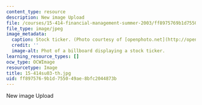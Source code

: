 ```yaml
---
content_type: resource
description: New image Upload
file: /courses/15-414-financial-management-summer-2003/ff8975769b1d755049ae8bfc2044873b_15-414su03-th.jpg
file_type: image/jpeg
image_metadata:
  caption: Stock ticker. (Photo courtesy of [openphoto.net](http://openphoto.net).)
  credit: ''
  image-alt: Phot of a billboard displaying a stock ticker.
learning_resource_types: []
ocw_type: OCWImage
resourcetype: Image
title: 15-414su03-th.jpg
uid: ff897576-9b1d-7550-49ae-8bfc2044873b
---
```

New image Upload

